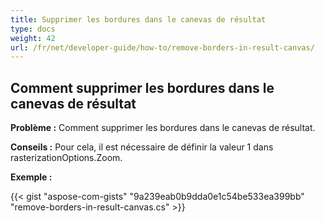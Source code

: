 ```yaml
---
title: Supprimer les bordures dans le canevas de résultat
type: docs
weight: 42
url: /fr/net/developer-guide/how-to/remove-borders-in-result-canvas/
---
```


## **Comment supprimer les bordures dans le canevas de résultat**

**Problème :** Comment supprimer les bordures dans le canevas de résultat.

**Conseils :** Pour cela, il est nécessaire de définir la valeur 1 dans rasterizationOptions.Zoom.

**Exemple :**

{{< gist "aspose-com-gists" "9a239eab0b9dda0e1c54be533ea399bb" "remove-borders-in-result-canvas.cs" >}}

